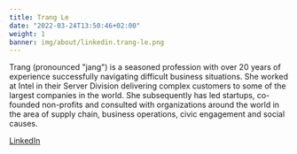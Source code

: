 ```yaml
---
title: Trang Le
date: "2022-03-24T13:50:46+02:00"
weight: 1
banner: img/about/linkedin.trang-le.png
---
```


Trang (pronounced "jang") is a seasoned profession with over 20 years of
experience successfully navigating difficult business situations. She worked at
Intel in their Server Division delivering complex customers to some of the
largest companies in the world. She subsequently has led startups, co-founded
non-profits and consulted with organizations around the world in the area of
supply chain, business operations, civic engagement and social causes.

[LinkedIn](https://www.linkedin.com/in/trang-le-17b3844/)
